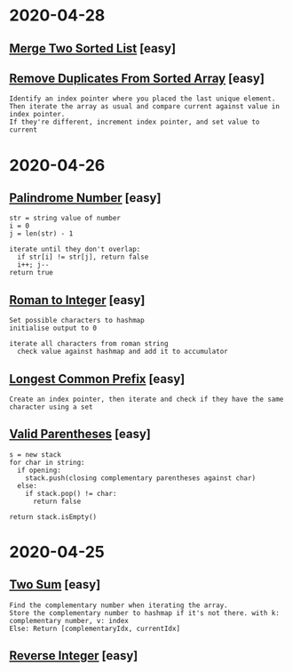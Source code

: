 # 2020-04-28
## [Merge Two Sorted List](https://leetcode.com/problems/merge-two-sorted-lists/submissions/) [easy]
## [Remove Duplicates From Sorted Array](https://leetcode.com/problems/remove-duplicates-from-sorted-array/) [easy]
```
Identify an index pointer where you placed the last unique element.
Then iterate the array as usual and compare current against value in index pointer.
If they're different, increment index pointer, and set value to current
```

# 2020-04-26
## [Palindrome Number](https://leetcode.com/problems/palindrome-number/) [easy]
```
str = string value of number
i = 0
j = len(str) - 1

iterate until they don't overlap:
  if str[i] != str[j], return false
  i++; j--
return true
```

## [Roman to Integer](https://leetcode.com/problems/roman-to-integer/) [easy]
```
Set possible characters to hashmap
initialise output to 0

iterate all characters from roman string
  check value against hashmap and add it to accumulator
```

## [Longest Common Prefix](https://leetcode.com/problems/longest-common-prefix/) [easy]
```
Create an index pointer, then iterate and check if they have the same character using a set
```

## [Valid Parentheses](https://leetcode.com/problems/valid-parentheses/) [easy]
```
s = new stack
for char in string:
  if opening:
    stack.push(closing complementary parentheses against char)
  else:
    if stack.pop() != char:
      return false

return stack.isEmpty()
```

# 2020-04-25
## [Two Sum](https://leetcode.com/problems/two-sum/) [easy]
```
Find the complementary number when iterating the array.
Store the complementary number to hashmap if it's not there. with k: complementary number, v: index
Else: Return [complementaryIdx, currentIdx]
```

## [Reverse Integer](https://leetcode.com/problems/reverse-integer/) [easy]
```
```



